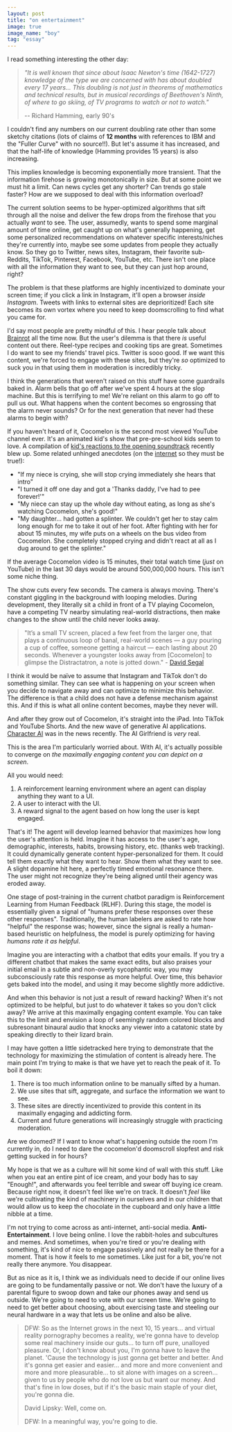 ```yaml
---
layout: post
title: "on entertainment"
image: true
image_name: "boy"
tag: "essay"
---
```


I read something interesting the other day:

> _"It is well known that since about Isaac Newton's time (1642-1727) knowledge of the type we are concerned with has about doubled every 17 years... This doubling is not just in theorems of mathematics and technical results, but in musical recordings of Beethoven's Ninth, of where to go skiing, of TV programs to watch or not to watch."_
>
> -- Richard Hamming, early 90's

I couldn't find any numbers on our current doubling rate other than some sketchy citations (lots of claims of **12 months** with references to IBM and the "Fuller Curve" with no source!!). But let's assume it has increased, and that the half-life of knowledge (Hamming provides 15 years) is also increasing.

This implies knowledge is becoming exponentially more transient. That the information firehose is growing monotonically in size. But at some point we must hit a limit. Can news cycles get any shorter? Can trends go stale faster? How are we supposed to deal with this information overload?

The current solution seems to be hyper-optimized algorithms that sift through all the noise and deliver the few drops from the firehose that you actually _want_ to see. The user, assumedly, wants to spend some marginal amount of time online, get caught up on what's generally happening, get some personalized recommendations on whatever specific interests/niches they're currently into, maybe see some updates from people they actually know. So they go to Twitter, news sites, Instagram, their favorite sub-Reddits, TikTok, Pinterest, Facebook, YouTube, etc. There isn't one place with all the information they want to see, but they can just hop around, right?

The problem is that these platforms are highly incentivized to dominate your screen time; if you click a link in Instagram, it'll open a browser _inside Instagram_. Tweets with links to external sites are deprioritized! Each site becomes its own vortex where you need to keep doomscrolling to find what you came for.

I'd say most people are pretty mindful of this. I hear people talk about [Brainrot](https://www.urbandictionary.com/define.php?term=Brainrot%20Content) all the time now. But the user's dilemma is that there _is_ useful content out there. Reel-type recipes and cooking tips are great. Sometimes I do want to see my friends' travel pics. Twitter is sooo good. If we want this content, we're forced to engage with these sites, but they're _so_ optimized to suck you in that using them in moderation is incredibly tricky.

I think the generations that weren't raised on this stuff have some guardrails baked in. Alarm bells that go off after we've spent 4 hours at the slop machine. But this is terrifying to me! We're reliant on this alarm to go off to pull us out. What happens when the content becomes so engrossing that the alarm never sounds? Or for the next generation that never had these alarms to begin with?

If you haven't heard of it, Cocomelon is the second most viewed YouTube channel ever. It's an animated kid's show that pre-pre-school kids seem to love. A compilation of [kid's reactions to the opening soundtrack](https://x.com/Maleekoyibo/status/1858404060275069140) recently blew up. Some related unhinged anecdotes (on the [internet](https://www.reddit.com/r/daddit/comments/145429n/theres_something_off_about_cocomelon_and_i_cant/) so they must be true!):
- "If my niece is crying, she will stop crying immediately she hears that intro"
- "I turned it off one day and got a 'Thanks daddy, I've had to pee forever!'"
- "My niece can stay up the whole day without eating, as long as she's watching Cocomelon, she's good!"
- "My daughter... had gotten a splinter. We couldn't get her to stay calm long enough for me to take it out of her foot. After fighting with her for about 15 minutes, my wife puts on a wheels on the bus video from Cocomelon. She completely stopped crying and didn't react at all as I dug around to get the splinter."

If the average Cocomelon video is 15 minutes, their total watch time (_just_ on YouTube) in the last 30 days would be around 500,000,000 hours. This isn't some niche thing.

The show cuts every few seconds. The camera is always moving. There's constant giggling in the background with looping melodies. During development, they literally sit a child in front of a TV playing Cocomelon, have a competing TV nearby simulating real-world distractions, then make changes to the show until the child never looks away.

>"It’s a small TV screen, placed a few feet from the larger one, that plays a continuous loop of banal, real-world scenes — a guy pouring a cup of coffee, someone getting a haircut — each lasting about 20 seconds. Whenever a youngster looks away from [Cocomelon] to glimpse the Distractatron, a note is jotted down." - [David Segal](https://www.nytimes.com/2022/05/05/arts/television/cocomelon-moonbug-entertainment.html)

I think it would be naïve to assume that Instagram and TikTok don't do something similar. They can see what is happening on your screen when you decide to navigate away and can optimize to minimize this behavior. The difference is that a child does not have a defense mechanism against this. And if this is what all online content becomes, maybe they never will.

And after they grow out of Cocomelon, it's straight into the iPad. Into TikTok and YouTube Shorts. And the new wave of generative AI applications. [Character AI](https://www.nytimes.com/2024/10/23/technology/characterai-lawsuit-teen-suicide.html) was in the news recently. The AI Girlfriend is _very_ real. 

This is the area I'm particularly worried about. With AI, it's actually possible to converge on _the maximally engaging content you can depict on a screen_.

All you would need:
1. A reinforcement learning environment where an agent can display anything they want to a UI.
2. A user to interact with the UI.
3. A reward signal to the agent based on how long the user is kept engaged.

That's it! The agent will develop learned behavior that maximizes how long the user's attention is held. Imagine it has access to the user's age, demographic, interests, habits, browsing history, etc. (thanks web tracking). It could dynamically generate content hyper-personalized for them. It could tell them exactly what they want to hear. Show them what they want to see. A slight dopamine hit here, a perfectly timed emotional resonance there. The user might not recognize they're being aligned until their agency was eroded away.

One stage of post-training in the current chatbot paradigm is Reinforcement Learning from Human Feedback (RLHF). During this stage, the model is essentially given a signal of "humans prefer these responses over these other responses". Traditionally, the human labelers are asked to rate how "helpful" the response was; however, since the signal is really a human-based heuristic on helpfulness, the model is purely optimizing for having _humans rate it as helpful_.

Imagine you are interacting with a chatbot that edits your emails. If you try a different chatbot that makes the same exact edits, but also praises your initial email in a subtle and non-overly sycophantic way, you may subconsciously rate this response as more helpful. Over time, this behavior gets baked into the model, and using it may become slightly more addictive. 

And when this behavior is not just a result of reward hacking? When it's not optimized to be helpful, but just to do whatever it takes so you don't click away? We arrive at this maximally engaging content example. You can take this to the limit and envision a loop of seemingly random colored blocks and subresonant binaural audio that knocks any viewer into a catatonic state by speaking directly to their lizard brain. 

I may have gotten a little sidetracked here trying to demonstrate that the technology for maximizing the stimulation of content is already here. The main point I'm trying to make is that we have yet to reach the peak of it. To boil it down:
1. There is too much information online to be manually sifted by a human.
2. We use sites that sift, aggregate, and surface the information we want to see.
3. These sites are directly incentivized to provide this content in its maximally engaging and addicting form.
4. Current and future generations will increasingly struggle with practicing moderation.

Are we doomed? If I want to know what's happening outside the room I'm currently in, do I need to dare the cocomelon'd doomscroll slopfest and risk getting sucked in for hours?

My hope is that we as a culture will hit some kind of wall with this stuff. Like when you eat an entire pint of ice cream, and your body has to say "Enough!", and afterwards you feel terrible and swear off buying ice cream. Because right now, it doesn't feel like we're on track. It doesn't _feel_ like we're cultivating the kind of machinery in ourselves and in our children that would allow us to keep the chocolate in the cupboard and only have a little nibble at a time. 

I'm not trying to come across as anti-internet, anti-social media. **Anti-Entertainment**. I love being online. I love the rabbit-holes and subcultures and memes. And sometimes, when you're tired or you're dealing with something, it's kind of nice to engage passively and not really be there for a moment. That is how it feels to me sometimes. Like just for a bit, you're not really there anymore. You disappear.

But as nice as it is, I think we as individuals need to decide if our online lives are going to be fundamentally passive or not. We don't have the luxury of a parental figure to swoop down and take our phones away and send us outside. We're going to need to vote with our screen time. We’re going to need to get better about choosing, about exercising taste and steeling our neural hardware in a way that lets us be online and also be alive.

> DFW: So as the Internet grows in the next 10, 15 years... and virtual reality pornography becomes a reality, we're gonna have to develop some real machinery inside our guts... to turn off pure, unalloyed pleasure. Or, I don't know about you, I'm gonna have to leave the planet. 'Cause the technology is just gonna get better and better. And it's gonna get easier and easier... and more and more convenient and more and more pleasurable... to sit alone with images on a screen... given to us by people who do not love us but want our money. And that's fine in low doses, but if it's the basic main staple of your diet, you're gonna die.
>
> David Lipsky: Well, come on.
>
> DFW: In a meaningful way, you're going to die.
